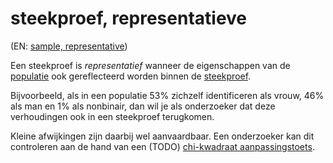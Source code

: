 # steekproef, representatieve

(EN: [sample, representative](../en/sample-representative.md))

Een steekproef is *representatief* wanneer de eigenschappen van de [populatie](populatie.md) ook gereflecteerd worden binnen de [steekproef](steekproef.md).

Bijvoorbeeld, als in een populatie 53% zichzelf identificeren als vrouw, 46% als man en 1% als nonbinair, dan wil je als onderzoeker dat deze verhoudingen ook in een steekproef terugkomen.

Kleine afwijkingen zijn daarbij wel aanvaardbaar. Een onderzoeker kan dit controleren aan de hand van een (TODO) [chi-kwadraat aanpassingstoets](chi-kwadraat-aanpassingstoets.md).
